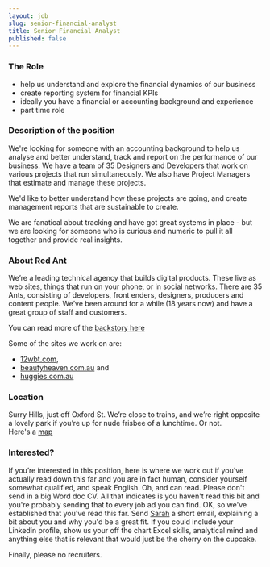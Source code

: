 ```yaml
---
layout: job
slug: senior-financial-analyst
title: Senior Financial Analyst
published: false
---
```


### The Role

* help us understand and explore the financial dynamics of our business
* create reporting system for financial KPIs
* ideally you have a financial or accounting background and experience
* part time role

### Description of the position

We're looking for someone with an accounting background to help us analyse and better understand, track and report on the performance of our business. We have a team of 35 Designers and Developers that work on various projects that run simultaneously. We also have Project Managers that estimate and manage these projects.

We'd like to better understand how these projects are going, and create management reports that are sustainable to create.

We are fanatical about tracking and have got great systems in place - but we are looking for someone who is curious and numeric to pull it all together and provide real insights.

<div class="redant-parallax parallax-6"></div>

### About Red Ant

We’re a leading technical agency that builds digital products. These live as web sites, things that run on your phone, or in social networks. There are 35 Ants, consisting of developers, front enders, designers, producers and content people. We’ve been around for a while (18 years now) and have a great group of staff and customers.

You can read more of the <a href="/about-redant">backstory here</a>

Some of the sites we work on are:

* <a href="http://12wbt.com/tour">12wbt.com</a>,
* <a href="http://www.beautyheaven.com.au">beautyheaven.com.au</a> and
* <a href="http://www.huggies.com.au">huggies.com.au</a>

### Location

Surry Hills, just off Oxford St. We’re close to trains, and we’re right opposite a lovely park if you’re up for nude frisbee of a lunchtime. Or not.<br>
Here's a <a href="/about">map</a>

### Interested?

If you’re interested in this position, here is where we work out if you've actually read down this far and you are in fact human, consider yourself somewhat qualified, and speak English. Oh, and can read. Please don't send in a big Word doc CV. All that indicates is you haven't read this bit and you're probably sending that to every job ad you can find.
OK, so we've established that you've read this far. Send <a href="mailto:jobs@redant.com.au">Sarah</a> a short email, explaining a bit about you and why you'd be a great fit. If you could include your Linkedin profile, show us your off the chart Excel skills, analytical mind and anything else that is relevant that would just be the cherry on the cupcake.

Finally, please no recruiters.
